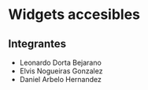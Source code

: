 # Widgets accesibles

## Integrantes

- Leonardo Dorta Bejarano
- Elvis Nogueiras Gonzalez
- Daniel Arbelo Hernandez
